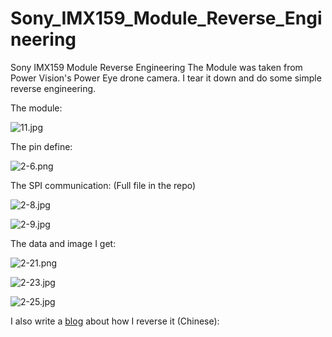 # Sony_IMX159_Module_Reverse_Engineering
Sony IMX159 Module Reverse Engineering
The Module was taken from Power Vision's Power Eye drone camera. I tear it down and do some simple reverse engineering.

The module:

![11.jpg](https://s2.loli.net/2025/09/06/It7XxFdr8no9pCW.jpg)

The pin define:

![2-6.png](https://s2.loli.net/2025/09/06/PtDbJxvy51SjLcZ.png)

The SPI communication:
(Full file in the repo)

![2-8.jpg](https://s2.loli.net/2025/09/06/4lsat3Ar9WVjH5c.png)

![2-9.jpg](https://s2.loli.net/2025/09/06/FKkeDp13EwXb78I.png)


The data and image I get:

![2-21.png](https://s2.loli.net/2025/09/06/DAUYTwPWHcBZval.png)

![2-23.jpg](https://s2.loli.net/2025/09/06/4zMKbXesLvfa7IV.png)

![2-25.jpg](https://s2.loli.net/2025/09/07/lWHoFyaG4YS5ZRM.png)

I also write a [blog](https://www.emoe.xyz/sony_imx159_reverse_engineering_and_simple_guide_line/) about how I reverse it (Chinese):
